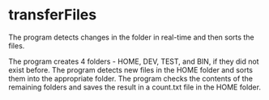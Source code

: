 # transferFiles
The program detects changes in the folder in real-time and then sorts the files.

The program creates 4 folders - HOME, DEV, TEST, and BIN, if they did not exist before.
The program detects new files in the HOME folder and sorts them into the appropriate folder.
The program checks the contents of the remaining folders and saves the result in a count.txt file in the HOME folder.

